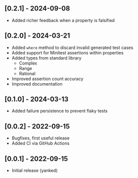 ## [0.2.1] - 2024-09-08
- Added richer feedback when a property is falsified

## [0.2.0] - 2024-03-21

- Added `where` method to discard invalid generated test cases
- Added support for Minitest assertions within properties
- Added types from standard library
  - Complex
  - Range
  - Rational
- Improved assertion count accuracy
- Improved documentation

## [0.1.0] - 2024-03-13

- Added failure persistence to prevent flaky tests

## [0.0.2] - 2022-09-15

- Bugfixes, first useful release
- Added CI via GitHub Actions

## [0.0.1] - 2022-09-15

- Initial release (yanked)
